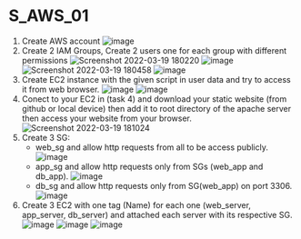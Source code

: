 # S_AWS_01
1. Create AWS account
![image](https://user-images.githubusercontent.com/56633651/159126320-9ef12094-e22f-4631-9b52-c531f537ddb5.png)
2. Create 2 IAM Groups, Create 2 users one for each group with different permissions
![Screenshot 2022-03-19 180220](https://user-images.githubusercontent.com/56633651/159126470-377bf317-dee1-4f16-9c30-dba9df19da9b.png)
![image](https://user-images.githubusercontent.com/56633651/159126478-785079a4-ee12-447b-bbeb-4dd47af97f2c.png)
![Screenshot 2022-03-19 180458](https://user-images.githubusercontent.com/56633651/159126530-8dc6a538-5398-40ae-b528-b485d8ad4b0a.png)
![image](https://user-images.githubusercontent.com/56633651/159126538-c282a517-b0dd-426f-b1f7-7de29fd867be.png)
4. Create EC2 instance with the given script in user data and try to access it from web browser.
![image](https://user-images.githubusercontent.com/56633651/159126573-9c0f619a-169f-4975-829c-212ba7865ddc.png)
![image](https://user-images.githubusercontent.com/56633651/159126585-d056dc63-c96a-4753-82ac-585c3f72e607.png)
5. Conect to your EC2 in (task 4) and download your static website (from github or local device) then add it to root directory of the apache server then access your website from your browser.
![Screenshot 2022-03-19 181024](https://user-images.githubusercontent.com/56633651/159126897-2ec55125-3e49-4616-bfc0-180f73cc4d75.png)
6. Create 3 SG:
    - web_sg and allow http requests from all to be access publicly.
        ![image](https://user-images.githubusercontent.com/56633651/159126928-c2b90aca-d1ba-47f6-a0cb-3921d130c704.png)
    - app_sg and allow http requests only from SGs (web_app and db_app).
        ![image](https://user-images.githubusercontent.com/56633651/159126943-3aa4d0c9-5b38-495a-b7ab-977d3dcb700b.png)
    - db_sg and allow http requests only from SG(web_app) on port 3306.
        ![image](https://user-images.githubusercontent.com/56633651/159126955-84a358d7-bf6e-4e50-8718-7c8c51837680.png)
7. Create 3 EC2 with one tag (Name) for each one (web_server, app_server, db_server) and attached each server with its respective SG.
![image](https://user-images.githubusercontent.com/56633651/159126981-c7d5dc9d-7ab7-409f-8cd7-feb66c8da056.png)
![image](https://user-images.githubusercontent.com/56633651/159126990-c40d19db-7a84-42c2-91da-2c5ecbdc9d60.png)
![image](https://user-images.githubusercontent.com/56633651/159127000-d35ac8dd-76f0-4487-8246-104334df0360.png)
